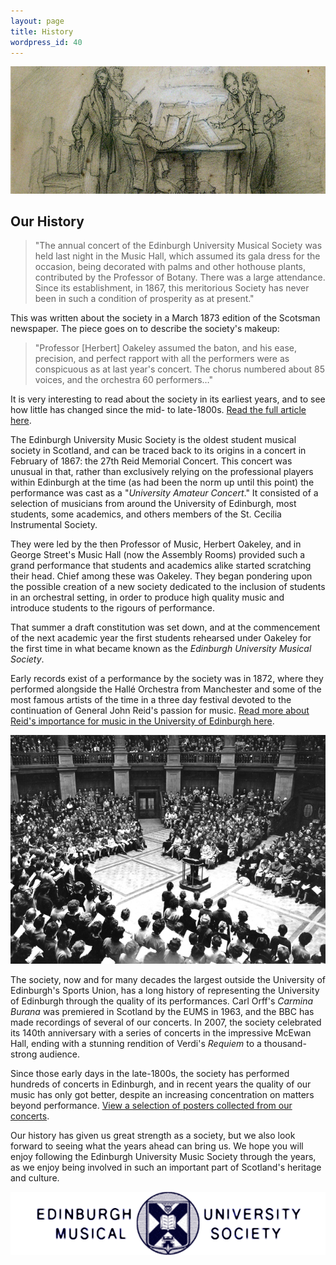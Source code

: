 ```yaml
---
layout: page
title: History
wordpress_id: 40
---
```


![](/assets/img/history/sketch.jpg)

## Our History

> "The annual concert of the Edinburgh University Musical Society was held last
> night in the Music Hall, which assumed its gala dress for the occasion, being
> decorated with palms and other hothouse plants, contributed by the Professor
> of Botany. There was a large attendance. Since its establishment, in 1867,
> this meritorious Society has never been in such a condition of prosperity as
> at present."

This was written about the society in a March 1873 edition of the Scotsman
newspaper. The piece goes on to describe the society's makeup:

> "Professor [Herbert] Oakeley assumed the baton, and his ease, precision, and
> perfect rapport with all the performers were as conspicuous as at last year's
> concert. The chorus numbered about 85 voices, and the orchestra 60
> performers&hellip;"

It is very interesting to read about the society in its earliest years, and to
see how little has changed since the mid- to late-1800s. [Read the full article here](/assets/img/history/1873-article.jpg "Excerpt from The Scotsman, 25th March, 1873.").

The Edinburgh University Music Society is the oldest student musical society in
Scotland, and can be traced back to its origins in a concert in February of
1867: the 27th Reid Memorial Concert. This concert was unusual in that, rather
than exclusively relying on the professional players within Edinburgh at the
time (as had been the norm up until this point) the performance was cast as a
"*University Amateur Concert*." It consisted of a selection of musicians from
around the University of Edinburgh, most students, some academics, and others
members of the St. Cecilia Instrumental Society.

They were led by the then Professor of Music, Herbert Oakeley, and in George
Street's Music Hall (now the Assembly Rooms) provided such a grand performance
that students and academics alike started scratching their head.  Chief among
these was Oakeley. They began pondering upon the possible creation of a new
society dedicated to the inclusion of students in an orchestral setting, in
order to produce high quality music and introduce students to the rigours of
performance.

That summer a draft constitution was set down, and at the commencement of the
next academic year the first students rehearsed under Oakeley for the first
time in what became known as the *Edinburgh University Musical Society*.

Early records exist of a performance by the society was in 1872, where they
performed alongside the Hall&eacute; Orchestra from Manchester and some of the
most famous artists of the time in a three day festival devoted to the
continuation of General John Reid's passion for music. [Read more about Reid's
importance for music in the University of Edinburgh
here](http://www.eca.ed.ac.uk/reid-school-of-music).

![Photograph taken by the Edinburgh Evening News, December 1961](
/assets/img/history/1961-editorial-print.jpg "The Society performs in all its glory")

The society, now and for many decades the largest outside the University of
Edinburgh's Sports Union, has a long history of representing the University of
Edinburgh through the quality of its performances. Carl Orff's *Carmina
Burana* was premiered in Scotland by the EUMS in 1963, and the BBC has made
recordings of several of our concerts. In 2007, the society celebrated its
140th anniversary with a series of concerts in the impressive McEwan Hall,
ending with a stunning rendition of Verdi's *Requiem* to a thousand-strong
audience.

Since those early days in the late-1800s, the society has performed hundreds of
concerts in Edinburgh, and in recent years the quality of our music has only
got better, despite an increasing concentration on matters beyond performance.
[View a selection of posters collected from our concerts](/whats-on/ "See our old concert posters").

Our history has given us great strength as a society, but we also look forward
to seeing what the years ahead can bring us. We hope you will enjoy following
the Edinburgh University Music Society through the years, as we enjoy being
involved in such an important part of Scotland's heritage and culture.

![Our identity over the years](/assets/img/history/animated-logo.gif "Our identity over the years")
